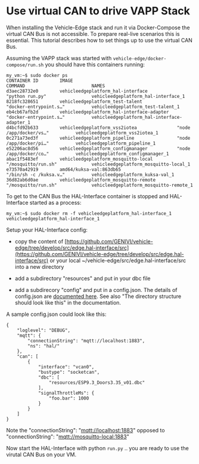 Use virtual CAN to drive VAPP Stack
===================================

When installing the Vehicle-Edge stack and run it via Docker-Compose the virtual CAN Bus is not accessible. To prepare real-live scenarios this is essential. This tutorial describes how to set things up to use the virtual CAN Bus.

Assuming the VAPP stack was started with `vehicle-edge/docker-compose/run.sh` you should have this containers running:

``` 
my_vm:~$ sudo docker ps
CONTAINER ID        IMAGE                                       COMMAND                         NAMES
d3aec28732e0        vehicleedgeplatform_hal-interface           "python run.py"                 vehicleedgeplatform_hal-interface_1
8218fc328651        vehicleedgeplatform_test-talent             "docker-entrypoint.s…"          vehicleedgeplatform_test-talent_1
eb4cb67afb2d        vehicleedgeplatform_hal-interface-adapter   "docker-entrypoint.s…"          vehicleedgeplatform_hal-interface-adapter_1
d4bcfd92b633        vehicleedgeplatform_vss2iotea               "node /app/docker/vs…"          vehicleedgeplatform_vss2iotea_1
0c271a73ed3f        vehicleedgeplatform_pipeline                "node /app/docker/pi…"          vehicleedgeplatform_pipeline_1
e52206ac8d56        vehicleedgeplatform_configmanager           "node /app/docker/co…"          vehicleedgeplatform_configmanager_1
abac1f5483ef        vehicleedgeplatform_mosquitto-local         "/mosquitto/run.sh"             vehicleedgeplatform_mosquitto-local_1
e73570a42919        amd64/kuksa-val:863db65                     "/bin/sh -c /kuksa.v…"          vehicleedgeplatform_kuksa-val_1
36d82ab6d0ae        vehicleedgeplatform_mosquitto-remote        "/mosquitto/run.sh"             vehicleedgeplatform_mosquitto-remote_1
```


To get to the CAN Bus the HAL-Interface container is stopped and HAL-Interface started as a process:
``` 
my_vm:~$ sudo docker rm -f vehicleedgeplatform_hal-interface_1
vehicleedgeplatform_hal-interface_1
```

Setup your HAL-Interface config:

*   copy the content of [https://github.com/GENIVI/vehicle-edge/tree/develop/src/edge.hal-interface/src](https://github.com/GENIVI/vehicle-edge/tree/develop/src/edge.hal-interface/src) or your local ~/vehicle-edge/src/edge.hal-interface/src into a new directory
    
*   add a subdirectory "resources" and put in your dbc file
    
*   add a subdirecory "config" and put in a config.json. The details of config.json are [documented here](https://github.com/GENIVI/vehicle-edge/blob/develop/setup/general/hal-interface/README.md). See also "The directory structure should look like this" in the documentation.
    

A sample config.json could look like this:
```
{
    "loglevel": "DEBUG",
    "mqtt": {
        "connectionString": "mqtt://localhost:1883",
        "ns": "hal/"
    },
    "can": [
        {
            "interface": "vcan0",
            "bustype": "socketcan",
            "dbc": [
                "resources/ESP9.3_Doors3.35_v01.dbc"
            ],
            "signalThrottleMs": {
                "foo.bar": 1000
            }
        }       
    ]
}
```

Note the "connectionString": "[mqtt://localhost:1883](mqtt://localhost:1883)" opposed to "connectionString": "[mqtt://mosquitto-local:1883](mqtt://mosquitto-local:1883)"

Now start the HAL-Interface with python `run.py` .. you are ready to use the virutal CAN Bus on your VM.
